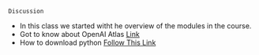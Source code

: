 `Discussion`

- In this class we started witht he overview of the modules in the course.
- Got to know about OpenAI Atlas [Link](https://openai.com/index/introducing-chatgpt-atlas)
- How to download python [Follow This Link](https://www.python.org/downloads/windows/)
